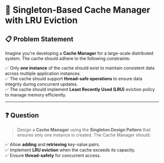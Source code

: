 # 🚀 Singleton-Based Cache Manager with LRU Eviction

## 📋 Problem Statement
Imagine you're developing a **Cache Manager** for a large-scale distributed system. The cache should adhere to the following constraints:

✅ Only **one instance** of the cache should exist to maintain consistent data across multiple application instances.  
✅ The cache should support **thread-safe operations** to ensure data integrity during concurrent updates.  
✅ The cache should implement **Least Recently Used (LRU)** eviction policy to manage memory efficiently.  

---

## ❓ Question
> Design a **Cache Manager** using the **Singleton Design Pattern** that ensures only one instance is created. The Cache Manager should:

✅ Allow **adding** and **retrieving** key-value pairs.  
✅ Implement **LRU eviction** when the cache exceeds its capacity.  
✅ Ensure **thread-safety** for concurrent access.  
